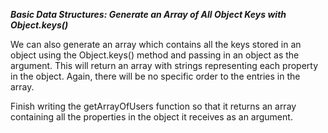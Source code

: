 ***Basic Data Structures: Generate an Array of All Object Keys with Object.keys()***

We can also generate an array which contains all the keys stored in an object using the Object.keys() method and passing in an object as the argument. This will return an array with strings representing each property in the object. Again, there will be no specific order to the entries in the array.


Finish writing the getArrayOfUsers function so that it returns an array containing all the properties in the object it receives as an argument.
